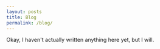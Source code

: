 ```yaml
---
layout: posts
title: Blog
permalink: /blog/
---
```


Okay, I haven't actually written anything here yet, but I will.